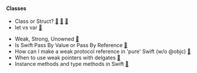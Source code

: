 #### **Classes**

+ Class or Struct? [:page_facing_up:](http://faq.sealedabstract.com/structs_or_classes/) [:page_facing_up:](http://owensd.io/2015/07/05/re-struct-or-class.html) [:page_facing_up:](https://www.mikeash.com/pyblog/friday-qa-2015-07-17-when-to-use-swift-structs-and-classes.html)
+ let vs var [:page_facing_up:](http://stackoverflow.com/questions/24002092/what-is-the-difference-between-let-and-var-in-swift)
- Weak, Strong, Unowned [:floppy_disk:](https://speakerdeck.com/realm/weak-strong-unowned-hector-matos)
- Is Swift Pass By Value or Pass By Reference [:link:](http://stackoverflow.com/questions/27364117/is-swift-pass-by-value-or-pass-by-reference/27366050#27366050)
- How can I make a weak protocol reference in 'pure' Swift (w/o @objc) [:link:](http://stackoverflow.com/questions/24066304/how-can-i-make-a-weak-protocol-reference-in-pure-swift-w-o-objc)
- When to use weak pointers with delgates [:link:](http://stackoverflow.com/questions/30056526/swift-delegation-when-to-use-weak-pointer-on-delegate)
- Instance methods and type methods in Swift [:page_facing_up:](http://www.codingexplorer.com/instance-methods-and-type-methods-in-swift/)
